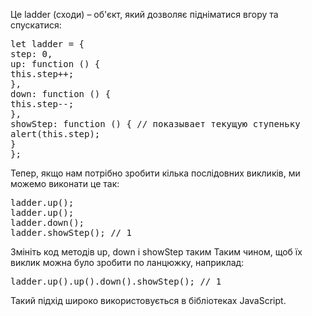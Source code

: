 Це ladder (сходи) – об'єкт, який дозволяє підніматися вгору та спускатися:

<pre>let ladder = {
step: 0,
up: function () {
this.step++;
},
down: function () {
this.step--;
},
showStep: function () { // показывает текущую ступеньку
alert(this.step);
}
};</pre>

Тепер, якщо нам потрібно зробити кілька послідовних викликів, ми можемо виконати це так:

<pre>ladder.up();
ladder.up();
ladder.down();
ladder.showStep(); // 1</pre>

Змініть код методів up, down і showStep таким Таким чином, щоб їх виклик можна було зробити по ланцюжку, наприклад:

<pre>ladder.up().up().down().showStep(); // 1 </pre>

Такий підхід широко використовується в бібліотеках JavaScript.